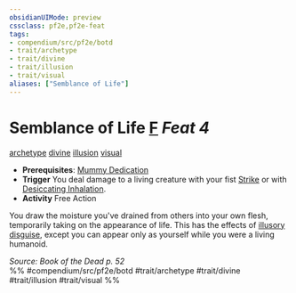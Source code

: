 ```yaml
---
obsidianUIMode: preview
cssclass: pf2e,pf2e-feat
tags:
- compendium/src/pf2e/botd
- trait/archetype
- trait/divine
- trait/illusion
- trait/visual
aliases: ["Semblance of Life"]
---
```

# Semblance of Life  [F](chapter-9-playing-the-game.md#Actions "Free Action") *Feat 4*  
[archetype](archetype.md "Archetype Feat Trait")  [divine](divine.md "Divine Tradition Trait")  [illusion](illusion.md "Illusion School Trait")  [visual](visual.md "Visual Effect Trait")  

- **Prerequisites**: [Mummy Dedication](mummy-dedication-botd.md)
- **Trigger** You deal damage to a living creature with your fist [Strike](strike.md) or with [Desiccating Inhalation](desiccating-inhalation-botd.md).
- **Activity** Free Action

You draw the moisture you've drained from others into your own flesh, temporarily taking on the appearance of life. This has the effects of [illusory disguise](illusory-disguise.md), except you can appear only as yourself while you were a living humanoid.

*Source: Book of the Dead p. 52*  
%% #compendium/src/pf2e/botd #trait/archetype #trait/divine #trait/illusion #trait/visual %%